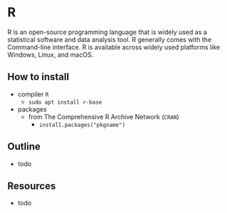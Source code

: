 # R

R is an open-source programming language that is widely used as a statistical software and data analysis tool. R generally comes with the Command-line interface. R is available across widely used platforms like Windows, Linux, and macOS.

## How to install

- compiler `R`
    - `sudo apt install r-base`
- packages
    - from The Comprehensive R Archive Network (`CRAN`)
        - `install.packages("pkgname")`

## Outline

- todo

## Resources

- todo
